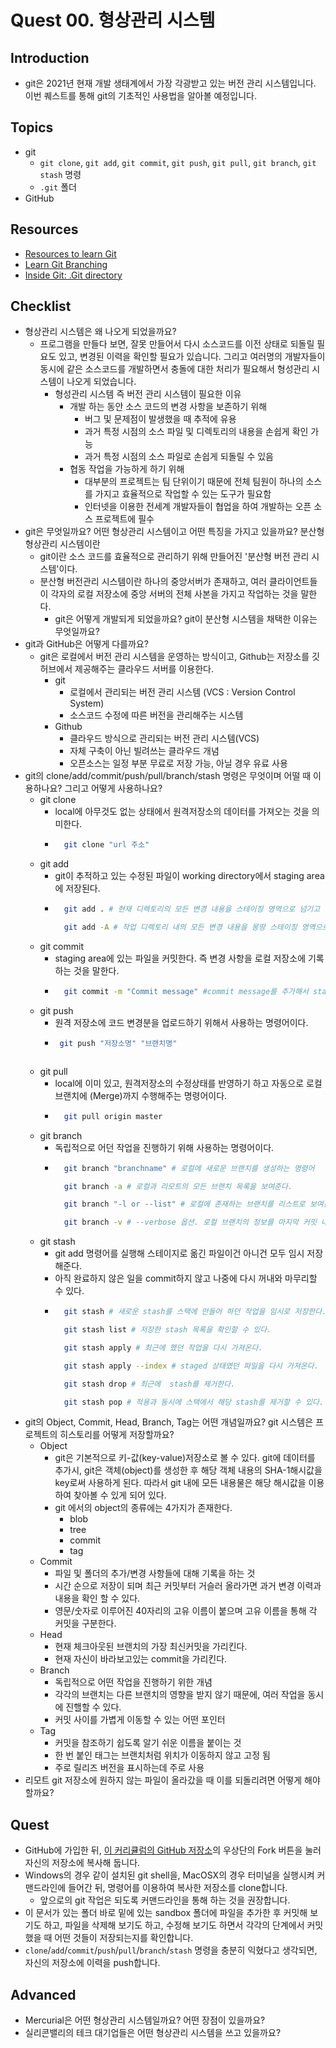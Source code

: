 # Quest 00. 형상관리 시스템

## Introduction
* git은 2021년 현재 개발 생태계에서 가장 각광받고 있는 버전 관리 시스템입니다. 이번 퀘스트를 통해 git의 기초적인 사용법을 알아볼 예정입니다.

## Topics
* git
  * `git clone`, `git add`, `git commit`, `git push`, `git pull`, `git branch`, `git stash` 명령
  * `.git` 폴더
* GitHub

## Resources
* [Resources to learn Git](https://try.github.io)
* [Learn Git Branching](https://learngitbranching.js.org/?locale=ko)
* [Inside Git: .Git directory](https://githowto.com/git_internals_git_directory)

## Checklist
* 형상관리 시스템은 왜 나오게 되었을까요?
  * 프로그램을 만들다 보면, 잘못 만들어서 다시 소스코드를 이전 상태로 되돌릴 필요도 있고, 변경된 이력을 확인할 필요가 있습니다. 그리고 여러명의 개발자들이 동시에 같은 소스코드를 개발하면서 충돌에 대한 처리가 필요해서 형성관리 시스템이 나오게 되었습니다.
    * 형성관리 시스템 즉 버전 관리 시스템이 필요한 이유
      * 개발 하는 동안 소스 코드의 변경 사항을 보존하기 위해
        * 버그 및 문제점이 발생했을 때 추적에 유용
        * 과거 특정 시점의 소스 파일 및 디렉토리의 내용을 손쉽게 확인 가능
        * 과거 특정 시점의 소스 파일로 손쉽게 되돌릴 수 있음
      * 협동 작업을 가능하게 하기 위해
        * 대부분의 프로젝트는 팀 단위이기 때문에 전체 팀원이 하나의 소스를 가지고 효율적으로 작업할 수 있는 도구가 필요함
        * 인터넷을 이용한 전세계 개발자들이 협업을 하여 개발하는 오픈 소스 프로젝트에 필수
* git은 무엇일까요? 어떤 형상관리 시스템이고 어떤 특징을 가지고 있을까요? 분산형 형상관리 시스템이란
  * git이란 소스 코드를 효율적으로 관리하기 위해 만들어진 '분산형 버전 관리 시스템'이다.
  * 분산형 버전관리 시스템이란 하나의 중앙서버가 존재하고, 여러 클라이언트들이 각자의 로컬 저장소에 중앙 서버의 전체 사본을 가지고 작업하는 것을 말한다.
    * git은 어떻게 개발되게 되었을까요? git이 분산형 시스템을 채택한 이유는 무엇일까요?
* git과 GitHub은 어떻게 다를까요?
  * git은 로컬에서 버전 관리 시스템을 운영하는 방식이고, Github는 저장소를 깃허브에서 제공해주는 클라우드 서버를 이용한다.
    * git
      * 로컬에서 관리되는 버전 관리 시스템 (VCS : Version Control System)
      * 소스코드 수정에 따른 버전을 관리해주는 시스템
    * Github
      * 클라우드 방식으로 관리되는 버전 관리 시스템(VCS)
      * 자체 구축이 아닌 빌려쓰는 클라우드 개념
      * 오픈소스는 일정 부분 무료로 저장 가능, 아닐 경우 유료 사용
* git의 clone/add/commit/push/pull/branch/stash 명령은 무엇이며 어떨 때 이용하나요? 그리고 어떻게 사용하나요?
  * git clone
    * local에 아무것도 없는 상태에서 원격저장소의 데이터를 가져오는 것을 의미한다.
    * ```bash
        git clone "url 주소"
      ```
  * git add
    * git이 추적하고 있는 수정된 파일이 working directory에서 staging area에 저장된다.
    * ```bash
        git add . # 현재 디렉토리의 모든 변경 내용을 스테이징 영역으로 넘기고 싶을 때

        git add -A # 작업 디렉토리 내의 모든 변경 내용을 몽땅 스테이징 영역으로 넘기고 싶을 때
      ```
  * git commit
    * staging area에 있는 파일을 커밋한다. 즉 변경 사항을 로컬 저장소에 기록하는 것을 말한다.
    * ```bash
        git commit -m "Commit message" #commit message를 추가해서 staging area에 있는 파일을 커밋한다.
      ```
  * git push
    * 원격 저장소에 코드 변경분을 업로드하기 위해서 사용하는 명령어이다.
    *  ```bash
        git push "저장소명" "브랜치명" 
      ```
  * git pull
    * local에 이미 있고, 원격저장소의 수정상태를 반영하기 하고 자동으로 로컬 브랜치에 (Merge)까지 수행해주는 명령어이다.
    * ```bash
        git pull origin master
      ```
  * git branch
    * 독립적으로 어던 작업을 진행하기 위해 사용하는 명령어이다.
    * ```bash
        git branch "branchname" # 로컬에 새로운 브랜치를 생성하는 명령어

        git branch -a # 로컬과 리모트의 모든 브랜치 목록을 보여준다.

        git branch "-l or --list" # 로컬에 존재하는 브랜치를 리스트로 보여준다. 

        git branch -v # --verbose 옵션. 로컬 브랜치의 정보를 마지막 커밋 내역과 함께 보여준다.
      ```
  * git stash
    * git add 명령어를 실행해 스테이지로 옮긴 파일이건 아니건 모두 임시 저장해준다.
    * 아직 완료하지 않은 일을 commit하지 않고 나중에 다시 꺼내와 마무리할 수 있다.
    * ```bash
        git stash # 새로운 stash를 스택에 만들어 하던 작업을 임시로 저장한다.

        git stash list # 저장한 stash 목록을 확인할 수 있다.

        git stash apply # 최근에 했던 작업을 다시 가져온다.

        git stash apply --index # staged 상태였던 파일을 다시 가져온다.

        git stash drop # 최근에  stash를 제거한다.

        git stash pop # 적용과 동시에 스택에서 해당 stash를 제거할 수 있다.
      ```
* git의 Object, Commit, Head, Branch, Tag는 어떤 개념일까요? git 시스템은 프로젝트의 히스토리를 어떻게 저장할까요?
  * Object
    * git은 기본적으로 키-값(key-value)저장소로 볼 수 있다. git에 데이터를 추가시, git은 객체(object)를 생성한 후 해당 객체 내용의 SHA-1해시값을 key로써 사용하게 된다. 따라서 git 내에 모든 내용물은 해당 해시값을 이용하여 찾아볼 수 있게 되어 있다.
    * git 에서의 object의 종류에는 4가지가 존재한다.
      * blob
      * tree
      * commit
      * tag
  * Commit
    * 파일 및 폴더의 추가/변경 사항들에 대해 기록을 하는 것
    * 시간 순으로 저장이 되며 최근 커밋부터 거슬러 올라가면 과거 변경 이력과 내용을 확인 할 수 있다.
    * 영문/숫자로 이루어진 40자리의 고유 이름이 붙으며 고유 이름을 통해 각 커밋을 구분한다.
  * Head
    * 현재 체크아웃된 브랜치의 가장 최신커밋을 가리킨다.
    * 현재 자신이 바라보고있는 commit을 가리킨다.
  * Branch
    * 독립적으로 어떤 작업을 진행하기 위한 개념
    * 각각의 브랜치는 다른 브랜치의 영향을 받지 않기 때문에, 여러 작업을 동시에 진핼할 수 있다.
    * 커밋 사이를 가볍게 이동할 수 있는 어떤 포인터
  * Tag
    * 커밋을 참조하기 쉽도록 알기 쉬운 이름을 붙이는 것
    * 한 번 붙인 태그는 브랜치처럼 위치가 이동하지 않고 고정 됨
    * 주로 릴리즈 버전을 표시하는데 주로 사용
* 리모트 git 저장소에 원하지 않는 파일이 올라갔을 때 이를 되돌리려면 어떻게 해야 할까요?

## Quest
* GitHub에 가입한 뒤, [이 커리큘럼의 GitHub 저장소](https://github.com/KnowRe-Dev/WebDevCurriculum)의 우상단의 Fork 버튼을 눌러 자신의 저장소에 복사해 둡니다.
* Windows의 경우 같이 설치된 git shell을, MacOSX의 경우 터미널을 실행시켜 커맨드라인에 들어간 뒤, 명령어를 이용하여 복사한 저장소를 clone합니다.
  * 앞으로의 git 작업은 되도록 커맨드라인을 통해 하는 것을 권장합니다.
* 이 문서가 있는 폴더 바로 밑에 있는 sandbox 폴더에 파일을 추가한 후 커밋해 보기도 하고, 파일을 삭제해 보기도 하고, 수정해 보기도 하면서 각각의 단계에서 커밋했을 때 어떤 것들이 저장되는지를 확인합니다.
* `clone`/`add`/`commit`/`push`/`pull`/`branch`/`stash` 명령을 충분히 익혔다고 생각되면, 자신의 저장소에 이력을 push합니다.

## Advanced
* Mercurial은 어떤 형상관리 시스템일까요? 어떤 장점이 있을까요?
* 실리콘밸리의 테크 대기업들은 어떤 형상관리 시스템을 쓰고 있을까요?
